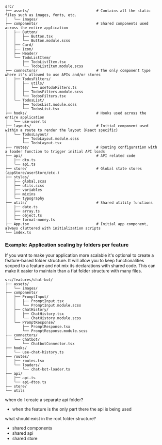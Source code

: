 ```
src/
├── assets/                               # Contains all the static files such as images, fonts, etc.
│   └── images/
├── components/                           # Shared components used across the entire application
│   ├── Button/
│   │   ├── Button.tsx
│   │   └── Button.module.scss
│   ├── Card/
│   ├── Icon/
│   ├── Header/
│   └── TodoListItem/
│       ├── TodoListItem.tsx
│       └── TodoListItem.module.scss
├── connectors/                           # The only component type where it's allowed to use APIs and/or stores
│   ├── TodosFilters/
│   │   ├── utils/
│   │   │   └── useTodoFilters.ts
│   │   ├── TodosFilters.module.scss
│   │   └── TodosFilters.tsx
│   └── TodosList/
│       ├── TodosList.module.scss
│       └── TodosList.tsx
├── hooks/                                # Hooks used across the entire application
│   └── use-user.ts
├── layouts/                              # Initial component used within a route to render the layout (React specific)
│   └── TodosLayout/
│       ├── TodoLayout.module.scss
│       └── TodoLayout.tsx
├── routes/                               # Routing configuration with a loader function to trigger initial API loads
├── api/                                  # API related code
│   ├── dto.ts
│   └── api.ts
├── store/                                # Global state stores (appStore/userStore/etc.)
├── styles/
│   ├── global.scss
│   ├── utils.scss
│   ├── variables
│   ├── mixins
│   └── typography
├── utils/                                # Shared utility functions
│   ├── date.ts
│   ├── array.ts
│   ├── object.ts
│   └── format-money.ts
├── App.tsx                               # Initial app component, always cluttered with initialization scripts
└── index.ts
```

### Example: Application scaling by folders per feature

If you want to make your application more scalable it's optional to create a feature-based folder structure. It will allow you to keep functionalities scoped to a feature and not mix its declarations with shared code. This can make it easier to maintain than a flat folder structure with many files.

```
src/features/chat-bot/
├── assets/
│   └── images/
├── components/
│   ├── PromptInput/
│   │   ├── PromptInput.tsx
│   │   └── PromptInput.module.scss
│   ├── ChatHistory/
│   │   ├── ChatHistory.tsx
│   │   └── ChatHistory.module.scss
│   └── PromptResponse/
│       ├── PromptResponse.tsx
│       └── PromptResponse.module.scss
├── connectors/
│   └── Chatbot/
│       └── ChatbotConnector.tsx
├── hooks/
│   └── use-chat-history.ts
├── routes/
│   ├── routes.tsx
│   └── loaders/
│       └── chat-bot-loader.ts
├── api/
│   ├── api.ts
│   └── api-dtos.ts
├── store/
└── utils
```

when do I create a separate api folder?

- when the feature is the only part there the api is being used

what should exist in the root folder structure?

- shared components
- shared api
- shared store
